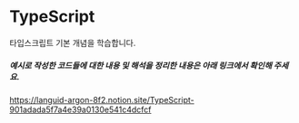# TypeScript
타입스크립트 기본 개념을 학습합니다.

##### 예시로 작성한 코드들에 대한 내용 및 해석을 정리한 내용은 아래 링크에서 확인해 주세요.  
https://languid-argon-8f2.notion.site/TypeScript-901adada5f7a4e39a0130e541c4dcfcf

